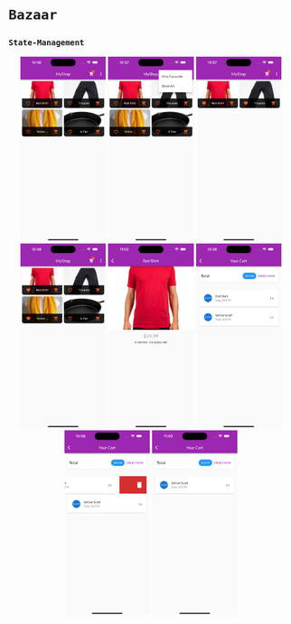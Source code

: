 # `Bazaar`
 
### `State-Management`

<p align="center">
<img alt='Home' src='https://github.com/ImrulEmon/Bazaar/blob/main/OUTPUT/Home.png' width='30%'>

<img alt='Home menu' src='https://github.com/ImrulEmon/Bazaar/blob/main/OUTPUT/Home-menu.png' width='30%'>

<img alt='Home fav' src='https://github.com/ImrulEmon/Bazaar/blob/main/OUTPUT/Home-fav.png' width='30%'>

<img alt='Home all' src='https://github.com/ImrulEmon/Bazaar/blob/main/OUTPUT/Home-All.png' width='30%'>

<img alt='Details' src='https://github.com/ImrulEmon/Bazaar/blob/main/OUTPUT/Details.png' width='30%'>

<img alt='Cart' src='https://github.com/ImrulEmon/Bazaar/blob/main/OUTPUT/Cart.png' width='30%'>

<img alt='Cart-dlt' src='https://github.com/ImrulEmon/Bazaar/blob/main/OUTPUT/Cart-dlt.png' width='30%'>

<img alt='Cart-dlt-2' src='https://github.com/ImrulEmon/Bazaar/blob/main/OUTPUT/Cart-dlt-2.png' width='30%'>

</p>
